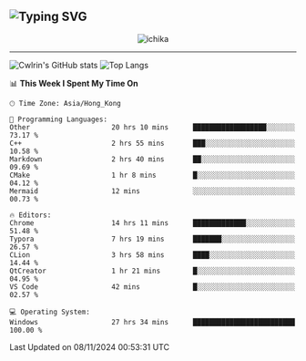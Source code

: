 ![Typing SVG](https://readme-typing-svg.demolab.com?font=Jost&size=24&pause=1000&color=7799EE&vCenter=true&multiline=true&random=false&width=435&height=100&lines=Hi+there;I'm+Sakurakouji+Nanaha;You+can+also+tell+me+Cwlrin%E2%98%86)
---
<p align="center">
  <img src="https://image.cwlrin.wiki/images/2024/06/17/Happy-Birthday2023---.png" alt="ichika" border="0" />
</p>

---
![Cwlrin's GitHub stats](https://github-readme-stats.vercel.app/api?username=cwlrin&show_icons=true&theme=buefy)
![Top Langs](https://github-readme-stats.vercel.app/api/top-langs/?username=cwlrin&layout=compact&hide=html,css)

<!--START_SECTION:waka-->
📊 **This Week I Spent My Time On** 

```text
🕑︎ Time Zone: Asia/Hong_Kong

💬 Programming Languages: 
Other                    20 hrs 10 mins      ██████████████████░░░░░░░   73.17 % 
C++                      2 hrs 55 mins       ███░░░░░░░░░░░░░░░░░░░░░░   10.58 % 
Markdown                 2 hrs 40 mins       ██░░░░░░░░░░░░░░░░░░░░░░░   09.69 % 
CMake                    1 hr 8 mins         █░░░░░░░░░░░░░░░░░░░░░░░░   04.12 % 
Mermaid                  12 mins             ░░░░░░░░░░░░░░░░░░░░░░░░░   00.73 % 

🔥 Editors: 
Chrome                   14 hrs 11 mins      █████████████░░░░░░░░░░░░   51.48 % 
Typora                   7 hrs 19 mins       ███████░░░░░░░░░░░░░░░░░░   26.57 % 
CLion                    3 hrs 58 mins       ████░░░░░░░░░░░░░░░░░░░░░   14.44 % 
QtCreator                1 hr 21 mins        █░░░░░░░░░░░░░░░░░░░░░░░░   04.95 % 
VS Code                  42 mins             █░░░░░░░░░░░░░░░░░░░░░░░░   02.57 % 

💻 Operating System: 
Windows                  27 hrs 34 mins      █████████████████████████   100.00 % 
```


 Last Updated on 08/11/2024 00:53:31 UTC
<!--END_SECTION:waka-->
